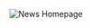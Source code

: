 ![News Homepage](https://github.com/oumaima-GH/News-Homepage/assets/148626029/0cfa689b-86a5-43a5-816a-c655fd80b532)
